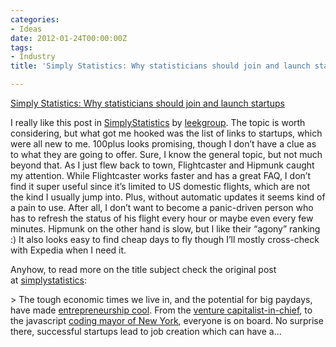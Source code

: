 ```yaml
---
categories:
- Ideas
date: 2012-01-24T00:00:00Z
tags:
- Industry
title: 'Simply Statistics: Why statisticians should join and launch startups'

---
```


<a href="http://simplystatistics.tumblr.com/post/16347982080/why-statisticians-should-join-and-launch-startups">Simply Statistics: Why statisticians should join and launch startups</a><br/><p>I really like this post in <a href="http://simplystatistics.tumblr.com">SimplyStatistics</a> by <a href="http://leekgroup.tumblr.com/">leekgroup</a>. The topic is worth considering, but what got me hooked was the list of links to startups, which were all new to me. 100plus looks promising, though I don&#8217;t have a clue as to what they are going to offer. Sure, I know the general topic, but not much beyond that. As I just flew back to town, Flightcaster and Hipmunk caught my attention. While Flightcaster works faster and has a great FAQ, I don&#8217;t find it super useful since it&#8217;s limited to US domestic flights, which are not the kind I usually jump into. Plus, without automatic updates it seems kind of a pain to use. After all, I don&#8217;t want to become a panic-driven person who has to refresh the status of his flight every hour or maybe even every few minutes. Hipmunk on the other hand is slow, but I like their &#8220;agony&#8221; ranking :) It also looks easy to find cheap days to fly though I&#8217;ll mostly cross-check with Expedia when I need it.</p>
<p>Anyhow, to read more on the title subject check the original post at <a class="tumblr_blog" href="http://simplystatistics.tumblr.com/post/16347982080/why-statisticians-should-join-and-launch-startups">simplystatistics</a>:</p>
> The tough economic times we live in, and the potential for big paydays, have made <a href="http://en.wikipedia.org/wiki/The_Social_Network" target="_blank">entrepreneurship cool</a>. From the <a href="http://www.whitehouse.gov/issues/startup-america" target="_blank">venture capitalist-in-chief</a>, to the javascript <a href="http://chats-blog.com/2012/01/08/michael-bloomberg-learning-to-code/" target="_blank">coding mayor of New York</a>, everyone is on board. No surprise there, successful startups lead to job creation which can have a&#8230;
